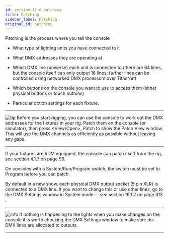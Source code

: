 ```yaml
---
id: version-12.0-patching
title: Patching
sidebar_label: Patching
original_id: patching
---
```


Patching is the process where you tell the console

-   What type of lighting units you have connected to it

-   What DMX addresses they are operating at

-   Which DMX line (universe) each unit is connected to (there are 64
    lines, but the console itself can only output 16 lines; further
    lines can be controlled using networked DMX processors over
    TitanNet)

-   Which buttons on the console you want to use to access them (either
    physical buttons or touch buttons)

-   Particular option settings for each fixture.

  -------------------------------------------------------------------------------------------- ------------------------------------------------------------------------------------------------------------------------------------------------------------------------------------------------------------------------------------------------------------------------------------------------------------
  ![tip](/docs/images/image7.png)   Before you start rigging, you can use the console to work out the DMX addresses for the fixtures in your rig. Patch them on the console (or simulator), then press \<View/Open\>, Patch to show the Patch View window. This will use the DMX channels as efficiently as possible without leaving any gaps.
  -------------------------------------------------------------------------------------------- ------------------------------------------------------------------------------------------------------------------------------------------------------------------------------------------------------------------------------------------------------------------------------------------------------------

If your fixtures are RDM equipped, the console can patch itself from the
rig, see section 4.1.7 on page 93.

On consoles with a System/Run/Program switch, the switch must be set to
Program before you can patch.

By default in a new show, each physical DMX output socket (5 pin XLR) is
connected to a DMX line. If you want to change this or use other lines,
go to the DMX Settings window in System mode -- see section 16.1.2 on
page 313 .

  --------------------------------------------------------------------------------------------- ------------------------------------------------------------------------------------------------------------------------------------------------------------------------------
  ![info](/docs/images/image6.png)   If nothing is happening to the lights when you make changes on the console it is worth checking the DMX Settings window to make sure the DMX lines are allocated to outputs.
  --------------------------------------------------------------------------------------------- ------------------------------------------------------------------------------------------------------------------------------------------------------------------------------


